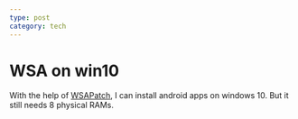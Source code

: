 ```yaml
---
type: post
category: tech
---
```


# WSA on win10

With the help of [WSAPatch](https://github.com/cinit/WSAPatch), I can install android apps on windows 10. But it still needs 8 physical RAMs.